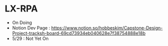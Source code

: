 # LX-RPA
- On Doing
- Notion Dev Page : https://www.notion.so/hobbeskim/Capstone-Design-Project-tracksh-board-69cd73934eb040628e7f38754888e18b
- 5/29 : Not Yet On
